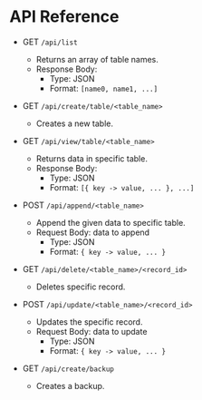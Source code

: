 # API Reference

- GET `/api/list`
    - Returns an array of table names.
    - Response Body:
        - Type: JSON
        - Format: `[name0, name1, ...]`

- GET `/api/create/table/<table_name>`
    - Creates a new table.

- GET `/api/view/table/<table_name>`
    - Returns data in specific table.
    - Response Body:
        - Type: JSON
        - Format: `[{ key -> value, ... }, ...]`

- POST `/api/append/<table_name>`
    - Append the given data to specific table.
    - Request Body: data to append
        - Type: JSON
        - Format: `{ key -> value, ... }`

- GET `/api/delete/<table_name>/<record_id>`
    - Deletes specific record.

- POST `/api/update/<table_name>/<record_id>`
    - Updates the specific record.
    - Request Body: data to update
        - Type: JSON
        - Format: `{ key -> value, ... }`

- GET `/api/create/backup`
    - Creates a backup.

